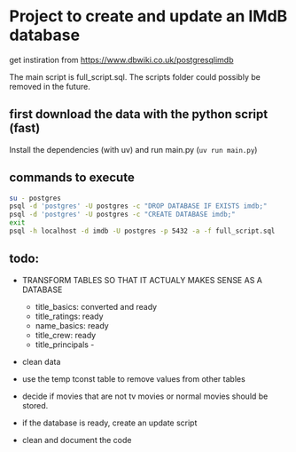 # Project to create and update an IMdB database

get instiration from https://www.dbwiki.co.uk/postgresqlimdb

The main script is full_script.sql. The scripts folder could possibly be removed in the future.

## first download the data with the python script (fast)

Install the dependencies (with uv) and run main.py (`uv run main.py`)

## commands to execute

```bash
su - postgres
psql -d 'postgres' -U postgres -c "DROP DATABASE IF EXISTS imdb;"
psql -d 'postgres' -U postgres -c "CREATE DATABASE imdb;"
exit
psql -h localhost -d imdb -U postgres -p 5432 -a -f full_script.sql
```


## todo:

- TRANSFORM TABLES SO THAT IT ACTUALY MAKES SENSE AS A DATABASE
    + title_basics: converted and ready
    + title_ratings: ready
    + name_basics: ready
    + title_crew: ready
    + title_principals -

- clean data
- use the temp tconst table to remove values from other tables
- decide if movies that are not tv movies or normal movies should be stored.
- if the database is ready, create an update script
- clean and document the code



